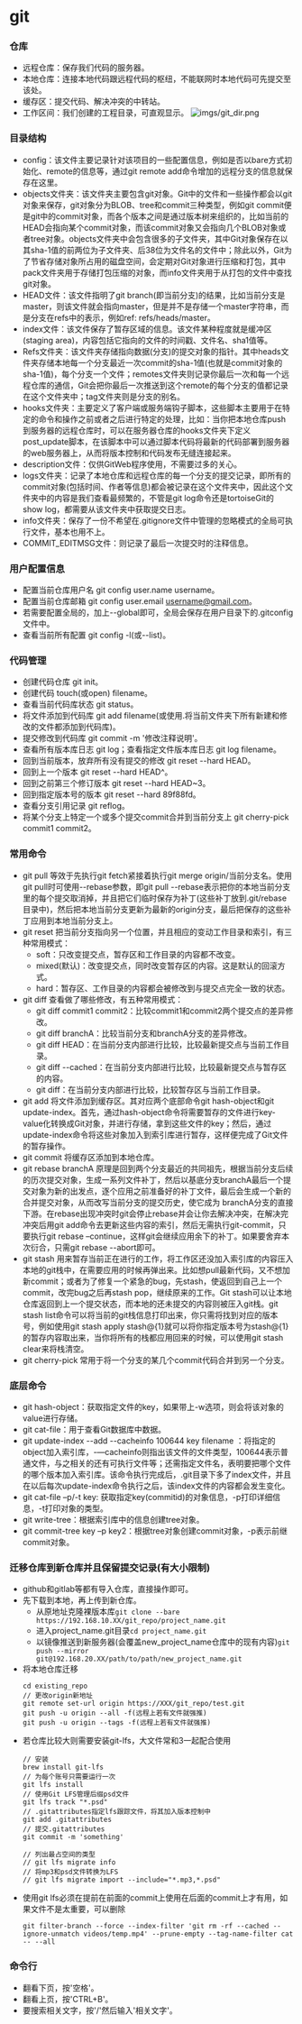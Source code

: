 # git

### 仓库
  - 远程仓库：保存我们代码的服务器。
  - 本地仓库：连接本地代码跟远程代码的枢纽，不能联网时本地代码可先提交至该处。
  - 缓存区：提交代码、解决冲突的中转站。
  - 工作区间：我们创建的工程目录，可直观显示。
  ![imgs/git_dir.png](../imgs/git_dir.png "git仓库") 
   
### 目录结构
  - config：该文件主要记录针对该项目的一些配置信息，例如是否以bare方式初始化、remote的信息等，通过git remote add命令增加的远程分支的信息就保存在这里。
  - objects文件夹：该文件夹主要包含git对象。Git中的文件和一些操作都会以git对象来保存，git对象分为BLOB、tree和commit三种类型，例如git commit便是git中的commit对象，而各个版本之间是通过版本树来组织的，比如当前的HEAD会指向某个commit对象，而该commit对象又会指向几个BLOB对象或者tree对象。objects文件夹中会包含很多的子文件夹，其中Git对象保存在以其sha-1值的前两位为子文件夹、后38位为文件名的文件中；除此以外，Git为了节省存储对象所占用的磁盘空间，会定期对Git对象进行压缩和打包，其中pack文件夹用于存储打包压缩的对象，而info文件夹用于从打包的文件中查找git对象。
  - HEAD文件：该文件指明了git branch(即当前分支)的结果，比如当前分支是master，则该文件就会指向master，但是并不是存储一个master字符串，而是分支在refs中的表示，例如ref: refs/heads/master。
  - index文件：该文件保存了暂存区域的信息。该文件某种程度就是缓冲区(staging area)，内容包括它指向的文件的时间戳、文件名、sha1值等。
  - Refs文件夹：该文件夹存储指向数据(分支)的提交对象的指针。其中heads文件夹存储本地每一个分支最近一次commit的sha-1值(也就是commit对象的sha-1值)，每个分支一个文件；remotes文件夹则记录你最后一次和每一个远程仓库的通信，Git会把你最后一次推送到这个remote的每个分支的值都记录在这个文件夹中；tag文件夹则是分支的别名。
  - hooks文件夹：主要定义了客户端或服务端钩子脚本，这些脚本主要用于在特定的命令和操作之前或者之后进行特定的处理，比如：当你把本地仓库push到服务器的远程仓库时，可以在服务器仓库的hooks文件夹下定义post_update脚本，在该脚本中可以通过脚本代码将最新的代码部署到服务器的web服务器上，从而将版本控制和代码发布无缝连接起来。
  - description文件：仅供GitWeb程序使用，不需要过多的关心。
  - logs文件夹：记录了本地仓库和远程仓库的每一个分支的提交记录，即所有的commit对象(包括时间、作者等信息)都会被记录在这个文件夹中，因此这个文件夹中的内容是我们查看最频繁的，不管是git log命令还是tortoiseGit的show log，都需要从该文件夹中获取提交日志。
  - info文件夹：保存了一份不希望在.gitignore文件中管理的忽略模式的全局可执行文件，基本也用不上。
  - COMMIT_EDITMSG文件：则记录了最后一次提交时的注释信息。

### 用户配置信息
  - 配置当前仓库用户名 git config user.name username。
  - 配置当前仓库邮箱 git config user.email username@gmail.com。
  - 若需要配置全局的，加上--global即可，全局会保存在用户目录下的.gitconfig文件中。
  - 查看当前所有配置 git config -l(或--list)。

### 代码管理
  - 创建代码仓库 git init。
  - 创建代码 touch(或open) filename。
  - 查看当前代码库状态 git status。
  - 将文件添加到代码库 git add filename(或使用.将当前文件夹下所有新建和修改的文件都添加到代码库)。
  - 提交修改到代码库 git commit -m '修改注释说明'。
  - 查看所有版本库日志 git log；查看指定文件版本库日志 git log filename。
  - 回到当前版本，放弃所有没有提交的修改 git reset --hard HEAD。
  - 回到上一个版本 git reset --hard HEAD^。
  - 回到之前第三个修订版本 git reset --hard HEAD~3。
  - 回到指定版本号的版本 git reset --hard 89f88fd。
  - 查看分支引用记录 git reflog。
  - 将某个分支上特定一个或多个提交commit合并到当前分支上 git cherry-pick commit1 commit2。

### 常用命令
  - git pull 等效于先执行git fetch紧接着执行git merge origin/当前分支名。使用git pull时可使用--rebase参数，即git pull --rebase表示把你的本地当前分支里的每个提交取消掉，并且把它们临时保存为补丁(这些补丁放到.git/rebase目录中)，然后把本地当前分支更新为最新的origin分支，最后把保存的这些补丁应用到本地当前分支上。
  - git reset 把当前分支指向另一个位置，并且相应的变动工作目录和索引，有三种常用模式：
    - soft：只改变提交点，暂存区和工作目录的内容都不改变。
    - mixed(默认)：改变提交点，同时改变暂存区的内容。这是默认的回滚方式。
    - hard：暂存区、工作目录的内容都会被修改到与提交点完全一致的状态。
  - git diff 查看做了哪些修改，有五种常用模式：
    - git diff commit1 commit2：比较commit1和commit2两个提交点的差异修改。
    - git diff branchA：比较当前分支和branchA分支的差异修改。
    - git diff HEAD：在当前分支内部进行比较，比较最新提交点与当前工作目录。
    - git diff --cached：在当前分支内部进行比较，比较最新提交点与暂存区的内容。
    - git diff：在当前分支内部进行比较，比较暂存区与当前工作目录。
  - git add 将文件添加到缓存区。其对应两个底部命令git hash-object和git update-index。首先，通过hash-object命令将需要暂存的文件进行key-value化转换成Git对象，并进行存储，拿到这些文件的key；然后，通过update-index命令将这些对象加入到索引库进行暂存，这样便完成了Git文件的暂存操作。
  - git commit 将缓存区添加到本地仓库。
  - git rebase branchA 原理是回到两个分支最近的共同祖先，根据当前分支后续的历次提交对象，生成一系列文件补丁，然后以基底分支branchA最后一个提交对象为新的出发点，逐个应用之前准备好的补丁文件，最后会生成一个新的合并提交对象，从而改写当前分支的提交历史，使它成为 branchA分支的直接下游。在rebase出现冲突时git会停止rebase并会让你去解决冲突，在解决完冲突后用git add命令去更新这些内容的索引，然后无需执行git-commit，只要执行git rebase –continue，这样git会继续应用余下的补丁。如果要舍弃本次衍合，只需git rebase --abort即可。
  - git stash 用来暂存当前正在进行的工作，将工作区还没加入索引库的内容压入本地的git栈中，在需要应用的时候再弹出来。比如想pull最新代码，又不想加新commit；或者为了修复一个紧急的bug，先stash，使返回到自己上一个commit，改完bug之后再stash pop，继续原来的工作。Git stash可以让本地仓库返回到上一个提交状态，而本地的还未提交的内容则被压入git栈。git stash list命令可以将当前的git栈信息打印出来，你只需将找到对应的版本号，例如使用git stash apply stash@{1}就可以将你指定版本号为stash@{1}的暂存内容取出来，当你将所有的栈都应用回来的时候，可以使用git stash clear来将栈清空。
  - git cherry-pick 常用于将一个分支的某几个commit代码合并到另一个分支。

### 底层命令
  - git hash-object：获取指定文件的key，如果带上-w选项，则会将该对象的value进行存储。
  - git cat-file：用于查看Git数据库中数据。
  - git update-index --add --cacheinfo 100644 key filename ：将指定的object加入索引库，-—cacheinfo则指出该文件的文件类型，100644表示普通文件，与之相关的还有可执行文件等；还需指定文件名，表明要把哪个文件的哪个版本加入索引库。该命令执行完成后，.git目录下多了index文件，并且在以后每次update-index命令执行之后，该index文件的内容都会发生变化。
  - git cat-file –p/-t key: 获取指定key(commitid)的对象信息，-p打印详细信息，-t打印对象的类型。
  - git write-tree：根据索引库中的信息创建tree对象。
  - git commit-tree key –p key2：根据tree对象创建commit对象，-p表示前继commit对象。

### 迁移仓库到新仓库并且保留提交记录(有大小限制)
  - github和gitlab等都有导入仓库，直接操作即可。
  - 先下载到本地，再上传到新仓库。
    - 从原地址克隆裸版本库`git clone --bare https://192.168.10.XX/git_repo/project_name.git`
    - 进入project_name.git目录`cd project_name.git`
    - 以镜像推送到新服务器(会覆盖new_project_name仓库中的现有内容)`git push --mirror git@192.168.20.XX/path/to/path/new_project_name.git`
  - 将本地仓库迁移
    ```
    cd existing_repo
    // 更改origin新地址
    git remote set-url origin https://XXX/git_repo/test.git
    git push -u origin --all -f(远程上若有文件就强推)
    git push -u origin --tags -f(远程上若有文件就强推)
    ```
  - 若仓库比较大则需要安装git-lfs，大文件常和3一起配合使用
    ```
    // 安装
    brew install git-lfs
    // 为每个账号只需要运行一次
    git lfs install
    // 使用Git LFS管理后缀psd文件
    git lfs track "*.psd"
    // .gitattributes指定lfs跟踪文件，将其加入版本控制中
    git add .gitattributes
    // 提交.gitattributes
    git commit -m 'something'
    
    // 列出最占空间的类型
    // git lfs migrate info
    // 将mp3和psd文件转换为LFS
    // git lfs migrate import --include="*.mp3,*.psd"
    ```
  - 使用git lfs必须在提前在前面的commit上使用在后面的commit上才有用，如果文件不是太重要，可以删除
    ```
    git filter-branch --force --index-filter 'git rm -rf --cached --ignore-unmatch videos/temp.mp4' --prune-empty --tag-name-filter cat -- --all
    ```

### 命令行
  - 翻看下页，按'空格'。
  - 翻看上页，按'CTRL+B'。
  - 要搜索相关文字，按'/'然后输入'相关文字'。
